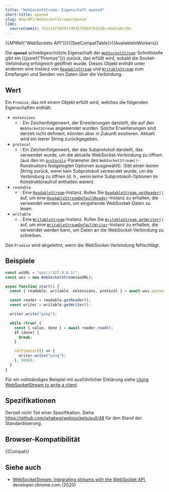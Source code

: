 ```yaml
---
title: "WebSocketStream: Eigenschaft opened"
short-title: opened
slug: Web/API/WebSocketStream/opened
l10n:
  sourceCommit: fb311d7305937497570966f015d8cc0eb1a0c29c
---
```


{{APIRef("WebSockets API")}}{{SeeCompatTable}}{{AvailableInWorkers}}

Die **`opened`** schreibgeschützte Eigenschaft der [`WebSocketStream`](/de/docs/Web/API/WebSocketStream)-Schnittstelle gibt ein {{jsxref("Promise")}} zurück, das erfüllt wird, sobald die Socket-Verbindung erfolgreich geöffnet wurde. Dieses Objekt enthält unter anderem eine Instanz von [`ReadableStream`](/de/docs/Web/API/ReadableStream) und [`WritableStream`](/de/docs/Web/API/WritableStream) zum Empfangen und Senden von Daten über die Verbindung.

## Wert

Ein `Promise`, das mit einem Objekt erfüllt wird, welches die folgenden Eigenschaften enthält:

- `extensions`
  - : Ein Zeichenfolgenwert, der Erweiterungen darstellt, die auf den `WebSocketStream` angewendet wurden. Solche Erweiterungen sind derzeit nicht definiert, könnten aber in Zukunft existieren. Aktuell wird ein leerer String zurückgegeben.
- `protocol`
  - : Ein Zeichenfolgenwert, der das Subprotokoll darstellt, das verwendet wurde, um die aktuelle WebSocket-Verbindung zu öffnen (aus den im [`protocols`](/de/docs/Web/API/WebSocketStream/WebSocketStream#protocols)-Parameter des `WebSocketStream()`-Konstruktors festgelegten Optionen ausgewählt). Gibt einen leeren String zurück, wenn kein Subprotokoll verwendet wurde, um die Verbindung zu öffnen (d. h., wenn keine Subprotokoll-Optionen im Konstruktoraufruf enthalten waren).
- `readable`
  - : Eine [`ReadableStream`](/de/docs/Web/API/ReadableStream)-Instanz. Rufen Sie [`ReadableStream.getReader()`](/de/docs/Web/API/ReadableStream/getReader) auf, um eine [`ReadableStreamDefaultReader`](/de/docs/Web/API/ReadableStreamDefaultReader)-Instanz zu erhalten, die verwendet werden kann, um eingehende WebSocket-Daten zu lesen.
- `writable`
  - : Eine [`WritableStream`](/de/docs/Web/API/WritableStream)-Instanz. Rufen Sie [`WritableStream.getWriter()`](/de/docs/Web/API/WritableStream/getWriter) auf, um eine [`WritableStreamDefaultWriter`](/de/docs/Web/API/WritableStreamDefaultWriter)-Instanz zu erhalten, die verwendet werden kann, um Daten an die WebSocket-Verbindung zu schreiben.

Das `Promise` wird abgelehnt, wenn die WebSocket-Verbindung fehlschlägt.

## Beispiele

```js
const wsURL = "wss://127.0.0.1/";
const wss = new WebSocketStream(wsURL);

async function start() {
  const { readable, writable, extensions, protocol } = await wss.opened;

  const reader = readable.getReader();
  const writer = writable.getWriter();

  writer.write("ping");

  while (true) {
    const { value, done } = await reader.read();
    if (done) {
      break;
    }

    setTimeout(() => {
      writer.write("ping");
    }, 5000);
  }
}
```

Für ein vollständiges Beispiel mit ausführlicher Erklärung siehe [Using WebSocketStream to write a client](/de/docs/Web/API/WebSockets_API/Using_WebSocketStream).

## Spezifikationen

Derzeit nicht Teil einer Spezifikation. Siehe https://github.com/whatwg/websockets/pull/48 für den Stand der Standardisierung.

## Browser-Kompatibilität

{{Compat}}

## Siehe auch

- [WebSocketStream: Integrating streams with the WebSocket API](https://developer.chrome.com/docs/capabilities/web-apis/websocketstream), developer.chrome.com (2020)
